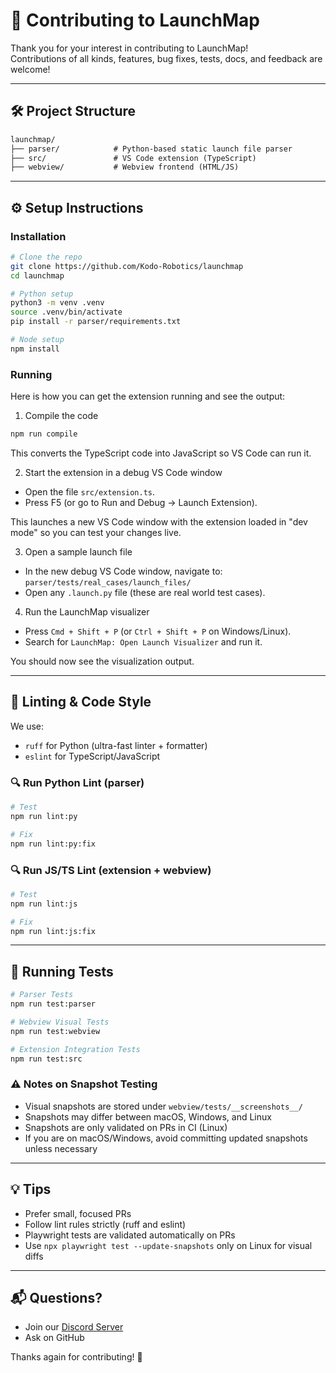 # 🤝 Contributing to LaunchMap

Thank you for your interest in contributing to LaunchMap!  
Contributions of all kinds, features, bug fixes, tests, docs, and feedback are welcome!

---

## 🛠️ Project Structure
```txt
launchmap/
├── parser/            # Python-based static launch file parser
├── src/               # VS Code extension (TypeScript)
├── webview/           # Webview frontend (HTML/JS)
```

---

## ⚙️ Setup Instructions

### Installation

```bash
# Clone the repo
git clone https://github.com/Kodo-Robotics/launchmap
cd launchmap

# Python setup
python3 -m venv .venv
source .venv/bin/activate
pip install -r parser/requirements.txt

# Node setup
npm install
```

### Running

Here is how you can get the extension running and see the output:

1. Compile the code
```bash
npm run compile
```
This converts the TypeScript code into JavaScript so VS Code can run it.

2. Start the extension in a debug VS Code window
  - Open the file `src/extension.ts`.
  - Press F5 (or go to Run and Debug → Launch Extension).

This launches a new VS Code window with the extension loaded in "dev mode" so you can test your changes live.

3. Open a sample launch file
  - In the new debug VS Code window, navigate to:
`parser/tests/real_cases/launch_files/`
  - Open any `.launch.py` file (these are real world test cases).

4. Run the LaunchMap visualizer
  - Press `Cmd + Shift + P` (or `Ctrl + Shift + P` on Windows/Linux).
  - Search for `LaunchMap: Open Launch Visualizer` and run it.

You should now see the visualization output.

---

## 🧹 Linting & Code Style

We use:
- `ruff` for Python (ultra-fast linter + formatter)
- `eslint` for TypeScript/JavaScript

### 🔍 Run Python Lint (parser)

```bash
# Test
npm run lint:py 

# Fix
npm run lint:py:fix
```

### 🔍 Run JS/TS Lint (extension + webview)

```bash
# Test
npm run lint:js 

# Fix
npm run lint:js:fix
```

---

## 🧪 Running Tests

```bash
# Parser Tests
npm run test:parser

# Webview Visual Tests
npm run test:webview

# Extension Integration Tests
npm run test:src
```

### ⚠️ Notes on Snapshot Testing
- Visual snapshots are stored under `webview/tests/__screenshots__/`
- Snapshots may differ between macOS, Windows, and Linux
- Snapshots are only validated on PRs in CI (Linux)
- If you are on macOS/Windows, avoid committing updated snapshots unless necessary

---

## 💡 Tips
- Prefer small, focused PRs
- Follow lint rules strictly (ruff and eslint)
- Playwright tests are validated automatically on PRs
- Use `npx playwright test --update-snapshots` only on Linux for visual diffs

---

## 📬 Questions?
- Join our [Discord Server](https://discord.gg/EK3pHZxrKy)
- Ask on GitHub

Thanks again for contributing! 🚀